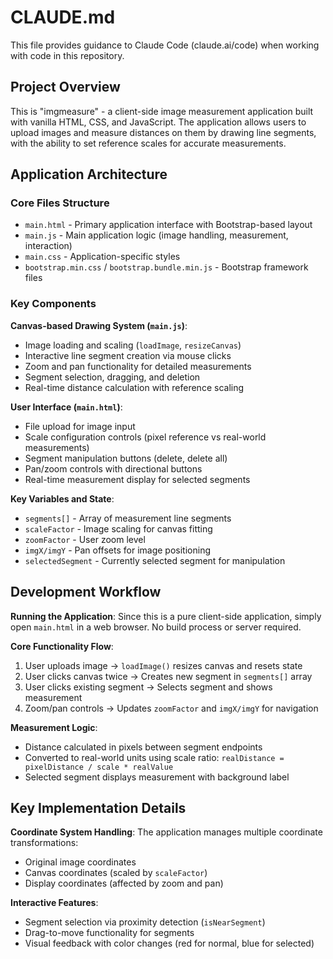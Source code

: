 # CLAUDE.md

This file provides guidance to Claude Code (claude.ai/code) when working with code in this repository.

## Project Overview

This is "imgmeasure" - a client-side image measurement application built with vanilla HTML, CSS, and JavaScript. The application allows users to upload images and measure distances on them by drawing line segments, with the ability to set reference scales for accurate measurements.

## Application Architecture

### Core Files Structure
- `main.html` - Primary application interface with Bootstrap-based layout
- `main.js` - Main application logic (image handling, measurement, interaction)
- `main.css` - Application-specific styles
- `bootstrap.min.css` / `bootstrap.bundle.min.js` - Bootstrap framework files

### Key Components

**Canvas-based Drawing System (`main.js`)**:
- Image loading and scaling (`loadImage`, `resizeCanvas`)
- Interactive line segment creation via mouse clicks
- Zoom and pan functionality for detailed measurements
- Segment selection, dragging, and deletion
- Real-time distance calculation with reference scaling

**User Interface (`main.html`)**:
- File upload for image input
- Scale configuration controls (pixel reference vs real-world measurements)
- Segment manipulation buttons (delete, delete all)
- Pan/zoom controls with directional buttons
- Real-time measurement display for selected segments

**Key Variables and State**:
- `segments[]` - Array of measurement line segments
- `scaleFactor` - Image scaling for canvas fitting
- `zoomFactor` - User zoom level
- `imgX/imgY` - Pan offsets for image positioning
- `selectedSegment` - Currently selected segment for manipulation

## Development Workflow

**Running the Application**:
Since this is a pure client-side application, simply open `main.html` in a web browser. No build process or server required.

**Core Functionality Flow**:
1. User uploads image → `loadImage()` resizes canvas and resets state
2. User clicks canvas twice → Creates new segment in `segments[]` array
3. User clicks existing segment → Selects segment and shows measurement
4. Zoom/pan controls → Updates `zoomFactor` and `imgX/imgY` for navigation

**Measurement Logic**:
- Distance calculated in pixels between segment endpoints
- Converted to real-world units using scale ratio: `realDistance = pixelDistance / scale * realValue`
- Selected segment displays measurement with background label

## Key Implementation Details

**Coordinate System Handling**:
The application manages multiple coordinate transformations:
- Original image coordinates
- Canvas coordinates (scaled by `scaleFactor`)
- Display coordinates (affected by zoom and pan)

**Interactive Features**:
- Segment selection via proximity detection (`isNearSegment`)
- Drag-to-move functionality for segments
- Visual feedback with color changes (red for normal, blue for selected)